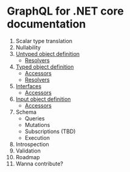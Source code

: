 # GraphQL for .NET core documentation

1. Scalar type translation
2. Nullability
3. [Untyped object definition](untyped-object-definition/overview.md)
	- [Resolvers](untyped-object-definition/overview.md#resolvers)
4. [Typed object definition](typed-object-definition/overview.md)
	- [Accessors](typed-object-definition/overview.md#accessors)
	- [Resolvers](typed-object-definition/overview.md#resolvers)
5. [Interfaces](interfaces/overview.md)
    - [Accessors](interfaces/overview.md#accessors)
6. [Input object definition](input-object-definition/overview.md)
	- [Accessors](input-object-definition/overview.md#accessors)
7. Schema
    - Queries
    - Mutations
    - Subscriptions (TBD)
    - Execution
8. Introspection
9. Validation
10. Roadmap
11. Wanna contribute?